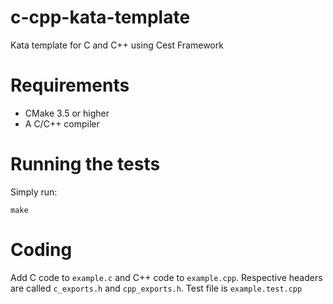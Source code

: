 # c-cpp-kata-template
Kata template for C and C++ using Cest Framework

# Requirements
- CMake 3.5 or higher
- A C/C++ compiler

# Running the tests

Simply run:

```
make
```

# Coding

Add C code to `example.c` and C++ code to `example.cpp`. Respective headers are called `c_exports.h` and `cpp_exports.h`. Test file is `example.test.cpp`
